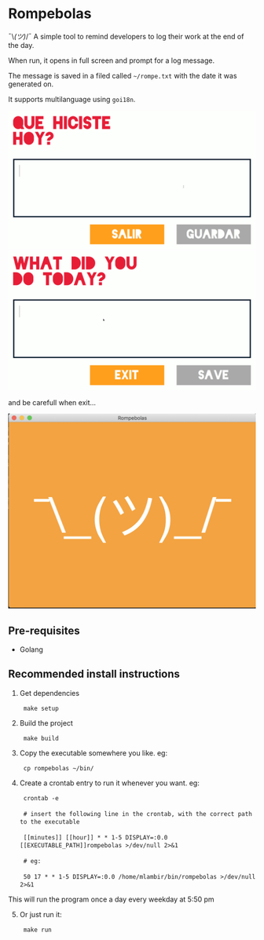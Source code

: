 # Rompebolas

¯\\_(ツ)_/¯ A simple tool to remind developers to log their work at the end of the day.

When run, it opens in full screen and prompt for a log message.

The message is saved in a filed called `~/rompe.txt` with the date it was generated on.

It supports multilanguage using `goi18n`.

![Main app ES](docs/img/screen_es.png)
![Main app ES](docs/img/screen_en.png)

and be carefull when exit...

![Main app ES](docs/img/rompebolas_exit.png)

## Pre-requisites
 - Golang

## Recommended install instructions

1. Get dependencies
        
        make setup
        
2. Build the project

        make build
        
3. Copy the executable somewhere you like. eg:

        cp rompebolas ~/bin/
        
4. Create a crontab entry to run it whenever you want. eg:

        crontab -e
        
        # insert the following line in the crontab, with the correct path to the executable
        
        [[minutes]] [[hour]] * * 1-5 DISPLAY=:0.0 [[EXECUTABLE_PATH]]rompebolas >/dev/null 2>&1
        
        # eg:
        
        50 17 * * 1-5 DISPLAY=:0.0 /home/mlambir/bin/rompebolas >/dev/null 2>&1

This will run the program once a day every weekday at 5:50 pm

5. Or just run it:

        make run